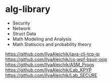 # alg-library

- Security
- Network
- Struct Data
- Math Modeling and Analysis
- Math Statiscics and probability theory

https://github.com/IlyaAleichik/java-cli-tcp-ip
https://github.com/IlyaAleichik/cs-wpf-bsuir-oop
https://github.com/IlyaAleichik/ASM_Progs
https://github.com/IlyaAleichik/Lab_KPYP
https://github.com/IlyaAleichik/Lab_SECURE
